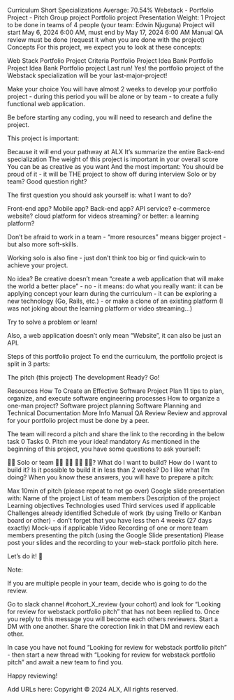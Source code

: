 
Curriculum
Short Specializations
Average: 70.54%
Webstack - Portfolio Project - Pitch
Group project
Portfolio project
Presentation
 Weight: 1
 Project to be done in teams of 4 people (your team: Edwin Njuguna)
 Project will start May 6, 2024 6:00 AM, must end by May 17, 2024 6:00 AM
 Manual QA review must be done (request it when you are done with the project)
Concepts
For this project, we expect you to look at these concepts:

Web Stack Portfolio Project Criteria
Portfolio Project Idea Bank
Portfolio Project Idea Bank
Portfolio project
Last run!
Yes! the portfolio project of the Webstack specialization will be your last-major-project!

Make your choice
You will have almost 2 weeks to develop your portfolio project - during this period you will be alone or by team - to create a fully functional web application.

Be before starting any coding, you will need to research and define the project.

This project is important:

Because it will end your pathway at ALX
It’s summarize the entire Back-end specialization
The weight of this project is important in your overall score
You can be as creative as you want
And the most important: You should be proud of it - it will be THE project to show off during interview
Solo or by team?
Good question right?

The first question you should ask yourself is: what I want to do?

Front-end app? Mobile app? Back-end app? API service? e-commerce website? cloud platform for videos streaming? or better: a learning platform?

Don’t be afraid to work in a team - “more resources” means bigger project - but also more soft-skills.

Working solo is also fine - just don’t think too big or find quick-win to achieve your project.

No idea?
Be creative doesn’t mean “create a web application that will make the world a better place” - no - it means: do what you really want: it can be applying concept your learn during the curriculum - it can be exploring a new technology (Go, Rails, etc.) - or make a clone of an existing platform (I was not joking about the learning platform or video streaming…)

Try to solve a problem or learn!

Also, a web application doesn’t only mean “Website”, it can also be just an API.

Steps of this portfolio project
To end the curriculum, the portfolio project is split in 3 parts:

The pitch (this project)
The development
Ready? Go!

Resources
How To Create an Effective Software Project Plan
11 tips to plan, organize, and execute software engineering processes
How to organize a one-man project?
Software project planning
Software Planning and Technical Documentation
More Info
Manual QA Review
Review and approval for your portfolio project must be done by a peer.

The team will record a pitch and share the link to the recording in the below task 0
Tasks
0. Pitch me your idea!
mandatory
As mentioned in the beginning of this project, you have some questions to ask yourself:

👨‍💻 Solo or team 👩‍💻 👨‍💻 👩‍💻 👨‍💻?
What do I want to build?
How do I want to build it?
Is it possible to build it in less than 2 weeks?
Do I like what I’m doing?
When you know these answers, you will have to prepare a pitch:

Max 10min of pitch (please repeat to not go over)
Google slide presentation with:
Name of the project
List of team members
Description of the project
Learning objectives
Technologies used
Third services used if applicable
Challenges already identified
Schedule of work (by using Trello or Kanban board or other) - don’t forget that you have less then 4 weeks (27 days exactly)
Mock-ups if applicable
Video Recording of one or more team members presenting the pitch (using the Google Slide presentation)
Please post your slides and the recording to your web-stack portfolio pitch here.

Let’s do it! 💪

Note:

If you are multiple people in your team, decide who is going to do the review.

Go to slack channel #cohort_X_review (your cohort) and look for “Looking for review for webstack portfolio pitch” that has not been replied to. Once you reply to this message you will become each others reviewers. Start a DM with one another. Share the corection link in that DM and review each other.

In case you have not found “Looking for review for webstack portfolio pitch” - then start a new thread with “Looking for review for webstack portfolio pitch” and await a new team to find you.

Happy reviewing!

Add URLs here:
Copyright © 2024 ALX, All rights reserved.

